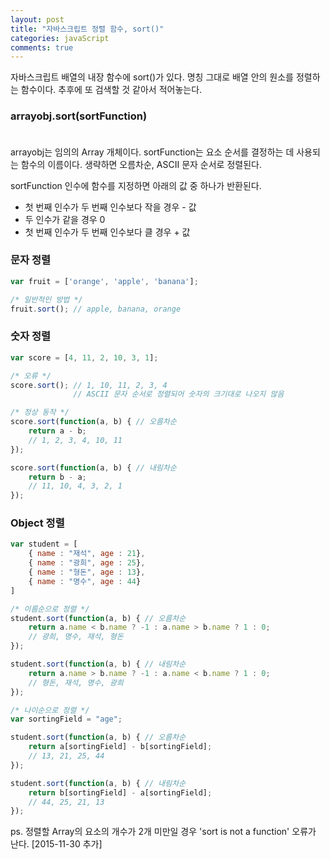 ```yaml
---
layout: post
title: "자바스크립트 정렬 함수, sort()"
categories: javaScript
comments: true
---
```


자바스크립트 배열의 내장 함수에 sort()가 있다. 명칭 그대로 배열 안의 원소를 정렬하는 함수이다. 추후에 또 검색할 것 같아서 적어놓는다.

### arrayobj.sort(sortFunction)  
　  
arrayobj는 임의의 Array 개체이다. sortFunction는 요소 순서를 결정하는 데 사용되는 함수의 이름이다. 생략하면 오름차순, ASCII 문자 순서로 정렬된다.

sortFunction 인수에 함수를 지정하면 아래의 값 중 하나가 반환된다.

* 첫 번째 인수가 두 번째 인수보다 작을 경우 - 값
* 두 인수가 같을 경우 0
* 첫 번째 인수가 두 번째 인수보다 클 경우 + 값

### 문자 정렬

```javascript
var fruit = ['orange', 'apple', 'banana'];

/* 일반적인 방법 */
fruit.sort(); // apple, banana, orange
```

### 숫자 정렬

```javascript
var score = [4, 11, 2, 10, 3, 1]; 

/* 오류 */
score.sort(); // 1, 10, 11, 2, 3, 4 
              // ASCII 문자 순서로 정렬되어 숫자의 크기대로 나오지 않음

/* 정상 동작 */
score.sort(function(a, b) { // 오름차순
    return a - b;
    // 1, 2, 3, 4, 10, 11
});

score.sort(function(a, b) { // 내림차순
    return b - a;
    // 11, 10, 4, 3, 2, 1
});
```

### Object 정렬

```javascript
var student = [
    { name : "재석", age : 21},
    { name : "광희", age : 25},
    { name : "형돈", age : 13},
    { name : "명수", age : 44}
]

/* 이름순으로 정렬 */
student.sort(function(a, b) { // 오름차순
    return a.name < b.name ? -1 : a.name > b.name ? 1 : 0;
    // 광희, 명수, 재석, 형돈
});

student.sort(function(a, b) { // 내림차순
    return a.name > b.name ? -1 : a.name < b.name ? 1 : 0;
    // 형돈, 재석, 명수, 광희
});

/* 나이순으로 정렬 */
var sortingField = "age";

student.sort(function(a, b) { // 오름차순
    return a[sortingField] - b[sortingField];
    // 13, 21, 25, 44
});

student.sort(function(a, b) { // 내림차순
    return b[sortingField] - a[sortingField];
    // 44, 25, 21, 13
});
```

ps. 정렬할 Array의 요소의 개수가 2개 미만일 경우 'sort is not a function' 오류가 난다. [2015-11-30 추가]

